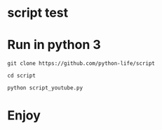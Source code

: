 # script test

# Run in python 3

``
git clone https://github.com/python-life/script
``

``
cd script
``

``
python script_youtube.py
``

# Enjoy
